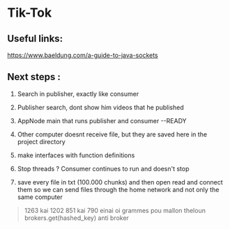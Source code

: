 # Tik-Tok

## Useful links:
https://www.baeldung.com/a-guide-to-java-sockets

## Next steps :
1. Search in publisher, exactly like consumer
2. Publisher search, dont show him videos that he published
3. AppNode main that runs publisher and consumer --READY
4. Other computer doesnt receive file, but they are saved here in the project directory
5. make interfaces with function definitions

1. Stop threads ? Consumer continues to run and doesn't stop
2. save every file in txt (100.000 chunks) and then open read and connect them so 
we can send files through the home network and not only the same computer

>1263 kai 1202
851 kai 790
einai oi grammes pou mallon theloun brokers.get(hashed_key) anti broker


